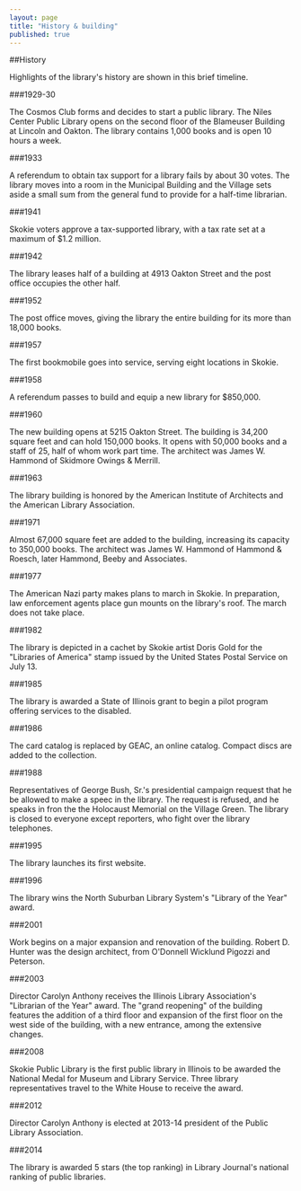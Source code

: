 ```yaml
---
layout: page
title: "History & building"
published: true
---
```


##History

Highlights of the library's history are shown in this brief timeline. 

###1929-30

The Cosmos Club forms and decides to start a public library. The Niles Center Public Library opens on the second floor of the Blameuser Building at Lincoln and Oakton. The library contains 1,000 books and is open 10 hours a week.

###1933

A referendum to obtain tax support for a library fails by about 30 votes. The library moves into a room in the Municipal Building and the Village sets aside a small sum from the general fund to provide for a half-time librarian.

###1941

Skokie voters approve a tax-supported library, with a tax rate set at a maximum of $1.2 million.

###1942

The library leases half of a building at 4913 Oakton Street and the post office occupies the other half. 

###1952

The post office moves, giving the library the entire building for its more than 18,000 books.

###1957

The first bookmobile goes into service, serving eight locations in Skokie.

###1958

A referendum passes to build and equip a new library for $850,000.

###1960

The new building opens at 5215 Oakton Street. The building is 34,200 square feet and can hold 150,000 books. It opens with 50,000 books and a staff of 25, half of whom work part time. The architect was James W. Hammond of Skidmore Owings & Merrill.

###1963

The library building is honored by the American Institute of Architects and the American Library Association.

###1971

Almost 67,000 square feet are added to the building, increasing its capacity to 350,000 books. The architect was James W. Hammond of Hammond & Roesch, later Hammond, Beeby and Associates.

###1977

The American Nazi party makes plans to march in Skokie. In preparation, law enforcement agents place gun mounts on the library's roof. The march does not take place.

###1982

The library is depicted in a cachet by Skokie artist Doris Gold for the "Libraries of America" stamp issued by the United States Postal Service on July 13.

###1985

The library is awarded a State of Illinois grant to begin a pilot program offering services to the disabled.

###1986

The card catalog is replaced by GEAC, an online catalog. Compact discs are added to the collection.

###1988

Representatives of George Bush, Sr.'s presidential campaign request that he be allowed to make a speec in the library. The request is refused, and he speaks in fron the the Holocaust Memorial on the Village Green. The library is closed to everyone except reporters, who fight over the library telephones.

###1995

The library launches its first website.

###1996

The library wins the North Suburban Library System's "Library of the Year" award.

###2001

Work begins on a major expansion and renovation of the building. Robert D. Hunter was the design architect, from O'Donnell Wicklund Pigozzi and Peterson.

###2003

Director Carolyn Anthony receives the Illinois Library Association's "Librarian of the Year" award. The "grand reopening" of the building features the addition of a third floor and expansion of the first floor on the west side of the building, with a new entrance, among the extensive changes.

###2008

Skokie Public Library is the first public library in Illinois to be awarded the National Medal for Museum and Library Service. Three library representatives travel to the White House to receive the award.

###2012

Director Carolyn Anthony is elected at 2013-14 president of the Public Library Association.

###2014

The library is awarded 5 stars (the top ranking) in Library Journal's national ranking of public libraries.












































